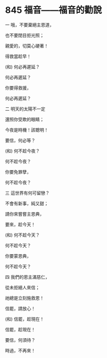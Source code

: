 # 845 福音——福音的勸說

一 哦，不要棄絕主恩道，

也不要閉目拒光照；

親愛的，切莫心硬著！

得救當趁早！

(和) 何必再遲延？

何必再遲延？

你要得救援，

何必再遲延？

二 明天的太陽不一定

還照你受欺的眼睛；

今夜是時機！該聰明！

要信，何必等？

(和) 何不趁今夜？

何不趁今夜？

你要免罪孽，

何不趁今夜？

三 這世界有何可留戀？

不會有新事，純又甜；

請你來嘗嘗主恩典，

要來，趁今天！

(和) 何不趁今天？

何不趁今天？

你要蒙恩典，

何不趁今天？

四 我們的恩主滿慈仁，

從未拒絕人來信；

祂總是立刻施救恩！

信罷，請放心！

(和) 信罷，趁現在！

信罷，趁現在！

要信，何須待？

時過，不再來！

